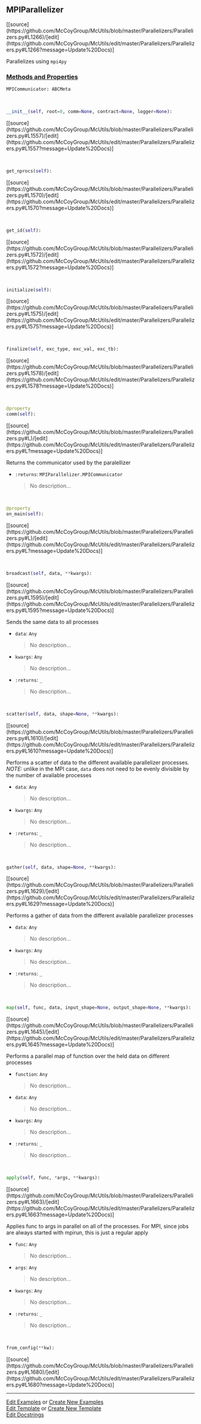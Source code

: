 ## <a id="McUtils.Parallelizers.Parallelizers.MPIParallelizer">MPIParallelizer</a> 
<div class="docs-source-link" markdown="1">
[[source](https://github.com/McCoyGroup/McUtils/blob/master/Parallelizers/Parallelizers.py#L1266)/[edit](https://github.com/McCoyGroup/McUtils/edit/master/Parallelizers/Parallelizers.py#L1266?message=Update%20Docs)]
</div>

Parallelizes using `mpi4py`

<div class="collapsible-section">
 <div class="collapsible-section collapsible-section-header" markdown="1">
 
### <a class="collapse-link" data-toggle="collapse" href="#methods">Methods and Properties</a> <a class="float-right" data-toggle="collapse" href="#methods"><i class="fa fa-chevron-down"></i></a>

 </div>
 <div class="collapsible-section collapsible-section-body collapse" id="methods" markdown="1">

```python
MPICommunicator: ABCMeta
```
<a id="McUtils.Parallelizers.Parallelizers.MPIParallelizer.__init__" class="docs-object-method">&nbsp;</a> 
```python
__init__(self, root=0, comm=None, contract=None, logger=None): 
```
<div class="docs-source-link" markdown="1">
[[source](https://github.com/McCoyGroup/McUtils/blob/master/Parallelizers/Parallelizers.py#L1557)/[edit](https://github.com/McCoyGroup/McUtils/edit/master/Parallelizers/Parallelizers.py#L1557?message=Update%20Docs)]
</div>

<a id="McUtils.Parallelizers.Parallelizers.MPIParallelizer.get_nprocs" class="docs-object-method">&nbsp;</a> 
```python
get_nprocs(self): 
```
<div class="docs-source-link" markdown="1">
[[source](https://github.com/McCoyGroup/McUtils/blob/master/Parallelizers/Parallelizers.py#L1570)/[edit](https://github.com/McCoyGroup/McUtils/edit/master/Parallelizers/Parallelizers.py#L1570?message=Update%20Docs)]
</div>

<a id="McUtils.Parallelizers.Parallelizers.MPIParallelizer.get_id" class="docs-object-method">&nbsp;</a> 
```python
get_id(self): 
```
<div class="docs-source-link" markdown="1">
[[source](https://github.com/McCoyGroup/McUtils/blob/master/Parallelizers/Parallelizers.py#L1572)/[edit](https://github.com/McCoyGroup/McUtils/edit/master/Parallelizers/Parallelizers.py#L1572?message=Update%20Docs)]
</div>

<a id="McUtils.Parallelizers.Parallelizers.MPIParallelizer.initialize" class="docs-object-method">&nbsp;</a> 
```python
initialize(self): 
```
<div class="docs-source-link" markdown="1">
[[source](https://github.com/McCoyGroup/McUtils/blob/master/Parallelizers/Parallelizers.py#L1575)/[edit](https://github.com/McCoyGroup/McUtils/edit/master/Parallelizers/Parallelizers.py#L1575?message=Update%20Docs)]
</div>

<a id="McUtils.Parallelizers.Parallelizers.MPIParallelizer.finalize" class="docs-object-method">&nbsp;</a> 
```python
finalize(self, exc_type, exc_val, exc_tb): 
```
<div class="docs-source-link" markdown="1">
[[source](https://github.com/McCoyGroup/McUtils/blob/master/Parallelizers/Parallelizers.py#L1578)/[edit](https://github.com/McCoyGroup/McUtils/edit/master/Parallelizers/Parallelizers.py#L1578?message=Update%20Docs)]
</div>

<a id="McUtils.Parallelizers.Parallelizers.MPIParallelizer.comm" class="docs-object-method">&nbsp;</a> 
```python
@property
comm(self): 
```
<div class="docs-source-link" markdown="1">
[[source](https://github.com/McCoyGroup/McUtils/blob/master/Parallelizers/Parallelizers.py#L)/[edit](https://github.com/McCoyGroup/McUtils/edit/master/Parallelizers/Parallelizers.py#L?message=Update%20Docs)]
</div>

Returns the communicator used by the paralellizer
- `:returns`: `MPIParallelizer.MPICommunicator`
    >No description...

<a id="McUtils.Parallelizers.Parallelizers.MPIParallelizer.on_main" class="docs-object-method">&nbsp;</a> 
```python
@property
on_main(self): 
```
<div class="docs-source-link" markdown="1">
[[source](https://github.com/McCoyGroup/McUtils/blob/master/Parallelizers/Parallelizers.py#L)/[edit](https://github.com/McCoyGroup/McUtils/edit/master/Parallelizers/Parallelizers.py#L?message=Update%20Docs)]
</div>

<a id="McUtils.Parallelizers.Parallelizers.MPIParallelizer.broadcast" class="docs-object-method">&nbsp;</a> 
```python
broadcast(self, data, **kwargs): 
```
<div class="docs-source-link" markdown="1">
[[source](https://github.com/McCoyGroup/McUtils/blob/master/Parallelizers/Parallelizers.py#L1595)/[edit](https://github.com/McCoyGroup/McUtils/edit/master/Parallelizers/Parallelizers.py#L1595?message=Update%20Docs)]
</div>

Sends the same data to all processes
- `data`: `Any`
    >No description...
- `kwargs`: `Any`
    >No description...
- `:returns`: `_`
    >No description...

<a id="McUtils.Parallelizers.Parallelizers.MPIParallelizer.scatter" class="docs-object-method">&nbsp;</a> 
```python
scatter(self, data, shape=None, **kwargs): 
```
<div class="docs-source-link" markdown="1">
[[source](https://github.com/McCoyGroup/McUtils/blob/master/Parallelizers/Parallelizers.py#L1610)/[edit](https://github.com/McCoyGroup/McUtils/edit/master/Parallelizers/Parallelizers.py#L1610?message=Update%20Docs)]
</div>

Performs a scatter of data to the different
        available parallelizer processes.
        *NOTE:* unlike in the MPI case, `data` does not
        need to be evenly divisible by the number of available
        processes
- `data`: `Any`
    >No description...
- `kwargs`: `Any`
    >No description...
- `:returns`: `_`
    >No description...

<a id="McUtils.Parallelizers.Parallelizers.MPIParallelizer.gather" class="docs-object-method">&nbsp;</a> 
```python
gather(self, data, shape=None, **kwargs): 
```
<div class="docs-source-link" markdown="1">
[[source](https://github.com/McCoyGroup/McUtils/blob/master/Parallelizers/Parallelizers.py#L1629)/[edit](https://github.com/McCoyGroup/McUtils/edit/master/Parallelizers/Parallelizers.py#L1629?message=Update%20Docs)]
</div>

Performs a gather of data from the different
        available parallelizer processes
- `data`: `Any`
    >No description...
- `kwargs`: `Any`
    >No description...
- `:returns`: `_`
    >No description...

<a id="McUtils.Parallelizers.Parallelizers.MPIParallelizer.map" class="docs-object-method">&nbsp;</a> 
```python
map(self, func, data, input_shape=None, output_shape=None, **kwargs): 
```
<div class="docs-source-link" markdown="1">
[[source](https://github.com/McCoyGroup/McUtils/blob/master/Parallelizers/Parallelizers.py#L1645)/[edit](https://github.com/McCoyGroup/McUtils/edit/master/Parallelizers/Parallelizers.py#L1645?message=Update%20Docs)]
</div>

Performs a parallel map of function over
        the held data on different processes
- `function`: `Any`
    >No description...
- `data`: `Any`
    >No description...
- `kwargs`: `Any`
    >No description...
- `:returns`: `_`
    >No description...

<a id="McUtils.Parallelizers.Parallelizers.MPIParallelizer.apply" class="docs-object-method">&nbsp;</a> 
```python
apply(self, func, *args, **kwargs): 
```
<div class="docs-source-link" markdown="1">
[[source](https://github.com/McCoyGroup/McUtils/blob/master/Parallelizers/Parallelizers.py#L1663)/[edit](https://github.com/McCoyGroup/McUtils/edit/master/Parallelizers/Parallelizers.py#L1663?message=Update%20Docs)]
</div>

Applies func to args in parallel on all of the processes.
        For MPI, since jobs are always started with mpirun, this
        is just a regular apply
- `func`: `Any`
    >No description...
- `args`: `Any`
    >No description...
- `kwargs`: `Any`
    >No description...
- `:returns`: `_`
    >No description...

<a id="McUtils.Parallelizers.Parallelizers.MPIParallelizer.from_config" class="docs-object-method">&nbsp;</a> 
```python
from_config(**kw): 
```
<div class="docs-source-link" markdown="1">
[[source](https://github.com/McCoyGroup/McUtils/blob/master/Parallelizers/Parallelizers.py#L1680)/[edit](https://github.com/McCoyGroup/McUtils/edit/master/Parallelizers/Parallelizers.py#L1680?message=Update%20Docs)]
</div>

 </div>
</div>




___

[Edit Examples](https://github.com/McCoyGroup/McUtils/edit/gh-pages/ci/examples/McUtils/Parallelizers/Parallelizers/MPIParallelizer.md) or 
[Create New Examples](https://github.com/McCoyGroup/McUtils/new/gh-pages/?filename=ci/examples/McUtils/Parallelizers/Parallelizers/MPIParallelizer.md) <br/>
[Edit Template](https://github.com/McCoyGroup/McUtils/edit/gh-pages/ci/docs/McUtils/Parallelizers/Parallelizers/MPIParallelizer.md) or 
[Create New Template](https://github.com/McCoyGroup/McUtils/new/gh-pages/?filename=ci/docs/templates/McUtils/Parallelizers/Parallelizers/MPIParallelizer.md) <br/>
[Edit Docstrings](https://github.com/McCoyGroup/McUtils/edit/master/Parallelizers/Parallelizers.py#L1266?message=Update%20Docs)